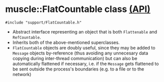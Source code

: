 # muscle::FlatCountable class [(API)](https://public.msli.com/lcs/muscle/html/classmuscle_1_1FlatCountable.html)

```#include "support/FlatCountable.h"```

* Abstract interface representing an object that is both `Flattenable` and `RefCountable`.
* Inherits both of the above-mentioned superclasses.
* `FlatCountable` objects are doubly useful, since they may be added to `Message` objects by-reference (thus avoiding any unnecesary data copying during inter-thread communication) but can also be automatically flattened if necessary, i.e. if the `Message` gets flattened to be sent outside the process's boundaries (e.g. to a file or to the network)
